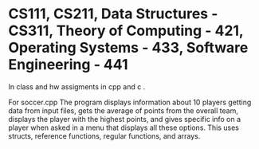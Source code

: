 # CS111, CS211, Data Structures - CS311, Theory of Computing - 421, Operating Systems - 433, Software Engineering - 441

In class and hw assigments in cpp and c .

For soccer.cpp
The program displays information about 10 players getting data from input files, gets the average of points from the overall team, displays the player with the highest points, and gives specific info on a player when asked in a menu that displays all these options. This uses structs, reference functions, regular functions, and arrays.
